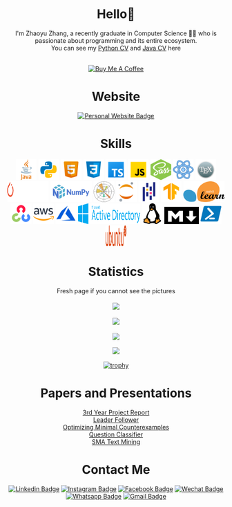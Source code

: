 <h1 align="center">
  Hello👋
</h1>

<div align="center">
  I'm Zhaoyu Zhang, a recently graduate in Computer Science 👨‍💻 who is passionate about programming and its entire ecosystem.<br/>
  You can see my <a href="https://github.com/Zhayu517/Resume/blob/main/CV_Python/Zhaoyu%20Zhang%20CV.pdf">Python CV<a/> and <a href="https://github.com/Zhayu517/Resume/blob/main/CV_Java/Zhaoyu%20Zhang%20CV.pdf">Java CV<a/> here
<div/>
<br/>
  
<a href="https://www.buymeacoffee.com/zhayu517" target="_blank"><img src="https://cdn.buymeacoffee.com/buttons/v2/default-yellow.png" alt="Buy Me A Coffee" style="height: 60px !important;width: 217px !important;" ></a>

<h1 align="center">
  Website
</h1> 
  
[![Personal Website Badge](https://img.shields.io/badge/website-000000?style=for-the-badge&logo=About.me&logoColor=white)](https://zhaoyuzhangzzy.com)

<h1 align="center">
  Skills
</h1>

<div align="center">
  <!-- https://icons8.com/icons -->
  <a href="https://dev.java/"><img src="images/java.svg" width=48 height=48></a>
  <a href="https://www.python.org/"><img src="images/python.svg" width=48 height=48></a>
  <a href="https://developer.mozilla.org/en-US/docs/Glossary/HTML5"><img src="images/html5.svg" width=48 height=48></a>
  <a href="https://developer.mozilla.org/en-US/docs/Web/CSS"><img src="images/css3.svg" width=48 height=48></a>
  <a href="https://www.typescriptlang.org/"><img src="images/typescript.svg" width=48 height=48></a>
  <a href="https://www.javascript.com/"><img src="images/javascript.svg" width=48 height=48></a>
  <a href="https://sass-lang.com/"><img src="images/sass.svg" width=48 height=48></a>
  <a href="https://reactjs.org/"><img src="images/react.svg" width=48 height=48></a>
  <a href="https://www.latex-project.org/"><img src="images/latex.svg" width=48 height=48></a>
</div>

<div align="center">
  <a href="https://pytorch.org/"><img src="images/pytorch.svg" width=96 height=48></a>
  <a href="https://numpy.org/"><img src="images/numpy.svg" width=96 height=48></a>
  <a href="https://matplotlib.org/"><img src="images/matplotlib.svg" width=48 height=48></a>
  <a href="https://jupyter.org/"><img src="images/jupyter.svg" width=48 height=48></a>
  <a href="https://pandas.pydata.org/"><img src="images/pandas.svg" width=48 height=48></a>
  <a href="https://www.tensorflow.org/"><img src="images/tensorflow.svg" width=48 height=48></a>
  <a href="https://scikit-learn.org/stable/"><img src="images/scikit-learn.svg" width=96 height=48></a>
</div>

<div align="center">
  <a href="https://opencv.org/"><img src="images/opencv.svg" width=48 height=48></a>
  <a href="https://aws.amazon.com/"><img src="images/aws.svg" width=48 height=48></a>
  <a href="https://azure.microsoft.com/en-us/"><img src="images/azure.svg" width=48 height=48></a>
  <a href="https://learn.microsoft.com/en-us/windows-server/identity/ad-ds/get-started/virtual-dc/active-directory-domain-services-overview"><img src="images/active-directory.svg" width=144 height=48></a>
  <a href="https://www.linux.org/"><img src="images/linux.svg" width=48 height=48></a>
  <a href="https://daringfireball.net/projects/markdown/"><img src="images/markdown.png" width=80 height=40></a>
  <a href="https://learn.microsoft.com/en-us/powershell/"><img src="images/powershell.svg" width=48 height=48></a>
  <a href="https://ubuntu.com/"><img src="images/ubuntu.svg" width=48 height=48></a>
</div>  

<h1 align="center">
  Statistics
</h1> 

<div align="center">
  Fresh page if you cannot see the pictures <br /> <br />
  <img height=200 align="center" src="https://github-readme-stats-zhayu517.vercel.app/api?username=Zhayu517&count_private=true&show_icons=true&theme=transparent&border_radius=25" />
  <br />
  <br />
  <img height=150 align="center" src="https://github-readme-stats-zhayu517.vercel.app/api/top-langs/?username=Zhayu517&layout=compact&theme=transparent&border_radius=25" />
  <br />
  <br />
  <img height=150 align="center" src="https://github-profile-summary-cards.vercel.app/api/cards/profile-details?username=zhayu517&theme=github" />
  <br />
  <br />
  <a href="https://hits.seeyoufarm.com"><img src="https://hits.seeyoufarm.com/api/count/incr/badge.svg?url=https%3A%2F%2Fgithub.com%2Fzhayu517%2Fhit-counter&count_bg=%2379C83D&title_bg=%23000000&icon=cliqz.svg&icon_color=%23FFFFFF&title=hits+count&edge_flat=false"/></a>
</div>
  
[![trophy](https://github-profile-trophy.vercel.app/?username=zhayu517&row=1&theme=monokai)](https://github.com/ryo-ma/github-profile-trophy)
  
<h1 align="center">
  Papers and Presentations
</h1>

<div align="center">
  <a href="https://github.com/Zhayu517/Reports-and-Presentations/blob/main/3rd_Year_Project_Report.pdf
">3rd Year Project Report<a/><br/>
  <a href="https://github.com/Zhayu517/Reports-and-Presentations/blob/main/Leader%20Follower.pdf
">Leader Follower<a/><br/>
  <a href="https://github.com/Zhayu517/Reports-and-Presentations/blob/main/Optimizing%20minimal%20counterexamples.pdf
">Optimizing Minimal Counterexamples<a/><br/>
  <a href="https://github.com/Zhayu517/Reports-and-Presentations/blob/main/Question%20Classifier.pdf
">Question Classifier<a/><br/>
  <a href="https://github.com/Zhayu517/Reports-and-Presentations/blob/main/SMA-Text-Mining.pdf">SMA Text Mining<a/>
<div/>

<h1 align="center">
  Contact Me
</h1>

[![Linkedin Badge](https://img.shields.io/badge/LinkedIn-0077B5?style=for-the-badge&logo=linkedin&logoColor=white)](https://www.linkedin.com/in/zhaoyuzhang/)
[![Instagram Badge](https://img.shields.io/badge/Instagram-E4405F?style=for-the-badge&logo=instagram&logoColor=white)](https://www.instagram.com/zhayu517/)
[![Facebook Badge](https://img.shields.io/badge/Facebook-1877F2?style=for-the-badge&logo=facebook&logoColor=white)](https://www.facebook.com/zhaoyu.zhang.771)
[![Wechat Badge](https://img.shields.io/badge/WeChat-07C160?style=for-the-badge&logo=wechat&logoColor=white)](https://raw.githubusercontent.com/Zhayu517/Zhayu517/main/images/wechat-account.png)
[![Whatsapp Badge](https://img.shields.io/badge/WhatsApp-25D366?style=for-the-badge&logo=whatsapp&logoColor=white)](https://raw.githubusercontent.com/Zhayu517/Zhayu517/main/images/whatsapp-account.png)
[![Gmail Badge](https://img.shields.io/badge/Gmail-D14836?style=for-the-badge&logo=gmail&logoColor=white)](mailto:zhangzy517@gmail.com)
  

    
